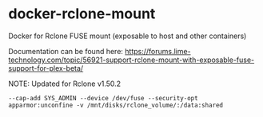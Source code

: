 # docker-rclone-mount

Docker for Rclone FUSE mount (exposable to host and other containers)

Documentation can be found here: https://forums.lime-technology.com/topic/56921-support-rclone-mount-with-exposable-fuse-support-for-plex-beta/

NOTE: Updated for Rclone v1.50.2

```
--cap-add SYS_ADMIN --device /dev/fuse --security-opt apparmor:unconfine -v /mnt/disks/rclone_volume/:/data:shared
```
